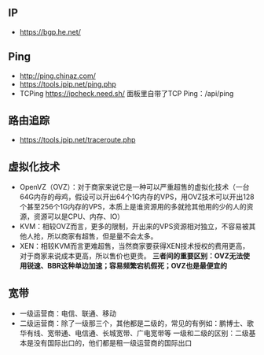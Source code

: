 ## IP
- https://bgp.he.net/

## Ping
- http://ping.chinaz.com/
- https://tools.ipip.net/ping.php
- TCPing https://ipcheck.need.sh/
面板里自带了TCP Ping：/api/ping

## 路由追踪
- https://tools.ipip.net/traceroute.php

## 虚拟化技术
- OpenVZ（OVZ）：对于商家来说它是一种可以严重超售的虚拟化技术（一台64G内存的母鸡，假设可以开出64个1G内存的VPS，用OVZ技术可以开出128个甚至256个1G内存的VPS，本质上是谁资源用的多就抢其他用的少的人的资源，资源可以是CPU、内存、IO）
- KVM：相较OVZ而言，更多的限制，开出来的VPS资源相对独立，不容易被其他人抢，所以商家有超售，但是量不会太多。
- XEN：相较KVM而言更难超售，当然商家要获得XEN技术授权的费用更高，对于商家来说成本更高，所以售价也更贵。
**三者间的重要区别：OVZ无法使用锐速、BBR这种单边加速；容易频繁宕机假死；OVZ也是最便宜的**

## 宽带
- 一级运营商：电信、联通、移动
- 二级运营商：除了一级那三个，其他都是二级的，常见的有例如：鹏博士、歌华有线、宽带通、电信通、长城宽带、广电宽带等
一级和二级的区别：二级基本是没有国际出口的，他们都是租一级运营商的国际出口
